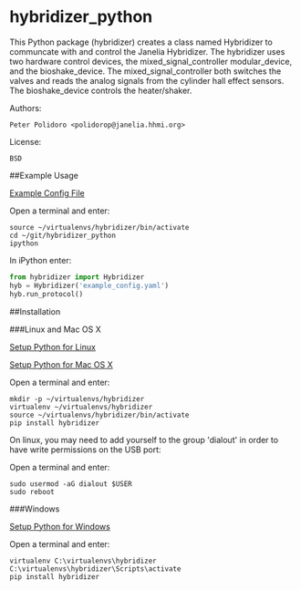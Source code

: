 hybridizer_python
=================

This Python package (hybridizer) creates a class named Hybridizer to
communcate with and control the Janelia Hybridizer. The hybridizer
uses two hardware control devices, the mixed\_signal\_controller
modular\_device, and the bioshake_device. The
mixed\_signal\_controller both switches the valves and reads the
analog signals from the cylinder hall effect sensors. The
bioshake\_device controls the heater/shaker.

Authors:

    Peter Polidoro <polidorop@janelia.hhmi.org>

License:

    BSD

##Example Usage

[Example Config File](./example_config.yaml)

Open a terminal and enter:

```shell
source ~/virtualenvs/hybridizer/bin/activate
cd ~/git/hybridizer_python
ipython
```

In iPython enter:

```python
from hybridizer import Hybridizer
hyb = Hybridizer('example_config.yaml')
hyb.run_protocol()
```

##Installation

###Linux and Mac OS X

[Setup Python for Linux](./PYTHON_SETUP_LINUX.md)

[Setup Python for Mac OS X](./PYTHON_SETUP_MAC_OS_X.md)

Open a terminal and enter:

```shell
mkdir -p ~/virtualenvs/hybridizer
virtualenv ~/virtualenvs/hybridizer
source ~/virtualenvs/hybridizer/bin/activate
pip install hybridizer
```

On linux, you may need to add yourself to the group 'dialout' in order
to have write permissions on the USB port:

Open a terminal and enter:

```shell
sudo usermod -aG dialout $USER
sudo reboot
```

###Windows

[Setup Python for Windows](./PYTHON_SETUP_WINDOWS.md)

Open a terminal and enter:

```shell
virtualenv C:\virtualenvs\hybridizer
C:\virtualenvs\hybridizer\Scripts\activate
pip install hybridizer
```
